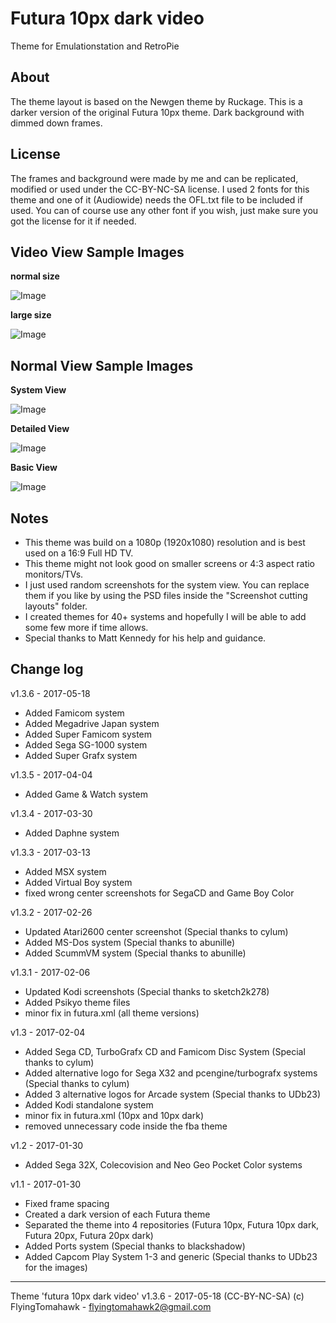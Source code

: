 # Futura 10px dark video
Theme for Emulationstation and RetroPie


About
-----

The theme layout is based on the Newgen theme by Ruckage.
This is a darker version of the original Futura 10px theme. Dark background with dimmed down frames.


License
-------

The frames and background were made by me and can be replicated, modified or used under the CC-BY-NC-SA license.
I used 2 fonts for this theme and one of it (Audiowide) needs the OFL.txt file to be included if used. 
You can of course use any other font if you wish, just make sure you got the license for it if needed.


Video View Sample Images
------------------------

**normal size**

![Image](http://i.imgur.com/cINSzqpl.png)

**large size**

![Image](http://i.imgur.com/j9oXdFc.png)


Normal View Sample Images
-------------------------

**System View**

![Image](http://i.imgur.com/GybmlVh.png)

**Detailed View**

![Image](http://i.imgur.com/ulFzUZJ.png)

**Basic View**

![Image](http://i.imgur.com/DBwMyeA.png)


Notes
-----

- This theme was build on a 1080p (1920x1080) resolution and is best used on a 16:9 Full HD TV. 
- This theme might not look good on smaller screens or 4:3 aspect ratio monitors/TVs.
- I just used random screenshots for the system view. You can replace them if you like by using the PSD files inside the "Screenshot cutting layouts" folder.
- I created themes for 40+ systems and hopefully I will be able to add some few more if time allows.
- Special thanks to Matt Kennedy for his help and guidance.


Change log
----------

v1.3.6 - 2017-05-18
- Added Famicom system
- Added Megadrive Japan system
- Added Super Famicom system
- Added Sega SG-1000 system
- Added Super Grafx system

v1.3.5 - 2017-04-04
- Added Game & Watch system

v1.3.4 - 2017-03-30
- Added Daphne system

v1.3.3 - 2017-03-13
- Added MSX system
- Added Virtual Boy system
- fixed wrong center screenshots for SegaCD and Game Boy Color

v1.3.2 - 2017-02-26
- Updated Atari2600 center screenshot (Special thanks to cylum)
- Added MS-Dos system (Special thanks to abunille)
- Added ScummVM system (Special thanks to abunille)

v1.3.1 - 2017-02-06
- Updated Kodi screenshots (Special thanks to sketch2k278)
- Added Psikyo theme files
- minor fix in futura.xml (all theme versions)

v1.3 - 2017-02-04
- Added Sega CD, TurboGrafx CD and Famicom Disc System (Special thanks to cylum)
- Added alternative logo for Sega X32 and pcengine/turbografx systems (Special thanks to cylum)
- Added 3 alternative logos for Arcade system (Special thanks to UDb23)
- Added Kodi standalone system
- minor fix in futura.xml (10px and 10px dark)
- removed unnecessary code inside the fba theme

v1.2 - 2017-01-30
- Added Sega 32X, Colecovision and Neo Geo Pocket Color systems

v1.1 - 2017-01-30
- Fixed frame spacing
- Created a dark version of each Futura theme
- Separated the theme into 4 repositories (Futura 10px, Futura 10px dark, Futura 20px, Futura 20px dark)
- Added Ports system (Special thanks to blackshadow)
- Added Capcom Play System 1-3 and generic (Special thanks to UDb23 for the images)

---

Theme 'futura 10px dark video' v1.3.6 - 2017-05-18 (CC-BY-NC-SA) 
(c) FlyingTomahawk - flyingtomahawk2@gmail.com